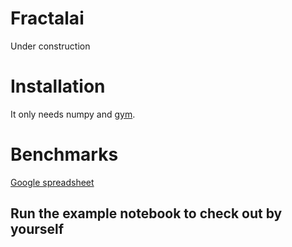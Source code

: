 # Fractalai
Under construction

# Installation

It only needs numpy and [gym](https://github.com/openai/gym).


# Benchmarks

[Google spreadsheet](https://docs.google.com/spreadsheets/d/1JcNw2L0YL_I2iGZPJ0bNKJshlTaqMuEl5CP2W5zie6M/edit?usp=sharing)
## Run the example notebook to check out by yourself
